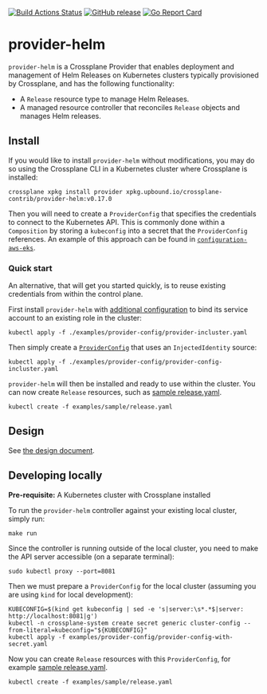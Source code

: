 [![Build Actions Status](https://github.com/crossplane-contrib/provider-helm/workflows/CI/badge.svg)](https://github.com/crossplane-contrib/provider-helm/actions)
[![GitHub release](https://img.shields.io/github/release/crossplane-contrib/provider-helm/all.svg?style=flat-square)](https://github.com/crossplane-contrib/provider-helm/releases)
[![Go Report Card](https://goreportcard.com/badge/github.com/crossplane-contrib/provider-helm)](https://goreportcard.com/report/github.com/crossplane-contrib/provider-helm)

# provider-helm

`provider-helm` is a Crossplane Provider that enables deployment and management
of Helm Releases on Kubernetes clusters typically provisioned by Crossplane, and
has the following functionality:

- A `Release` resource type to manage Helm Releases.
- A managed resource controller that reconciles `Release` objects and manages
  Helm releases.

## Install

If you would like to install `provider-helm` without modifications, you may do
so using the Crossplane CLI in a Kubernetes cluster where Crossplane is
installed:

```console
crossplane xpkg install provider xpkg.upbound.io/crossplane-contrib/provider-helm:v0.17.0
```

Then you will need to create a `ProviderConfig` that specifies the credentials
to connect to the Kubernetes API. This is commonly done within a `Composition`
by storing a `kubeconfig` into a secret that the `ProviderConfig` references. An
example of this approach can be found in
[`configuration-aws-eks`](https://github.com/upbound/configuration-aws-eks/blob/release-0.7/apis/composition.yaml#L427-L452).

### Quick start

An alternative, that will get you started quickly, is to reuse existing
credentials from within the control plane.

First install `provider-helm` with [additional
configuration](./examples/provider-config/provider-incluster.yaml) to bind its
service account to an existing role in the cluster:

```console 
kubectl apply -f ./examples/provider-config/provider-incluster.yaml
```

Then simply create a
[`ProviderConfig`](./examples/provider-config/provider-config-incluster.yaml)
that uses an `InjectedIdentity` source:
  
```console 
kubectl apply -f ./examples/provider-config/provider-config-incluster.yaml
```

`provider-helm` will then be installed and ready to use within the cluster. You
can now create `Release` resources, such as [sample
release.yaml](examples/sample/release.yaml).

```console
kubectl create -f examples/sample/release.yaml
```

## Design 

See [the design
document](https://github.com/crossplane/crossplane/blob/master/design/one-pager-helm-provider.md).

## Developing locally

**Pre-requisite:** A Kubernetes cluster with Crossplane installed

To run the `provider-helm` controller against your existing local cluster,
simply run:

```console
make run
```

Since the controller is running outside of the local cluster, you need to make
the API server accessible (on a separate terminal):

```console
sudo kubectl proxy --port=8081
```

Then we must prepare a `ProviderConfig` for the local cluster (assuming you are
using `kind` for local development):

```console
KUBECONFIG=$(kind get kubeconfig | sed -e 's|server:\s*.*$|server: http://localhost:8081|g')
kubectl -n crossplane-system create secret generic cluster-config --from-literal=kubeconfig="${KUBECONFIG}" 
kubectl apply -f examples/provider-config/provider-config-with-secret.yaml
```

Now you can create `Release` resources with this `ProviderConfig`, for example
[sample release.yaml](examples/sample/release.yaml).

```console
kubectl create -f examples/sample/release.yaml
```
